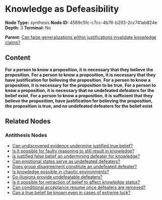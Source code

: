 # Knowledge as Defeasibility

**Node Type:** synthesis
**Node ID:** 4569c5fc-c7cc-4b76-b293-2cc741ab824e
**Depth:** 3
**Terminal:** No

**Parent:** [Can false generalizations within justifications invalidate knowledge claims?](can-false-generalizations-within-justifications-invalidate-knowledge-claims-antithesis-a6ab8431-5201-43e3-9219-55b2046ae9b1.md)

## Content

**For a person to know a proposition, it is necessary that they believe the proposition**, **For a person to know a proposition, it is necessary that they have justification for believing the proposition**, **For a person to know a proposition, it is necessary for the proposition to be true**, **For a person to know a proposition, it is necessary that no undefeated defeaters for the belief exist**, **For a person to know a proposition, it is sufficient that they believe the proposition, have justification for believing the proposition, the proposition is true, and no undefeated defeaters for the belief exist**

## Related Nodes

### Antithesis Nodes

- [Can undiscovered evidence undermine justified true belief?](can-undiscovered-evidence-undermine-justified-true-belief-antithesis-3cb3c156-fd19-4535-bcc3-603c27cf5bab.md)
- [Is it possible for faulty reasoning to still result in knowledge?](is-it-possible-for-faulty-reasoning-to-still-result-in-knowledge-antithesis-95ad580b-dce0-4b72-b09c-253a7bee1e42.md)
- [Is justified false belief an undermining defeater for knowledge?](is-justified-false-belief-an-undermining-defeater-for-knowledge-antithesis-b8347797-584e-436c-bedc-d12b36ec82ff.md)
- [Can emotional states serve as undefeated defeaters?](can-emotional-states-serve-as-undefeated-defeaters-antithesis-4390d94f-54a6-4db0-9651-ecad3fdc46dd.md)
- [Does group disagreement constitute an undefeated defeater?](does-group-disagreement-constitute-an-undefeated-defeater-antithesis-d855498e-38ac-4b02-ba59-7eb54a038335.md)
- [Is knowledge possible in chaotic environments?](is-knowledge-possible-in-chaotic-environments-antithesis-b7d625e3-5974-4837-8f06-f820123f5366.md)
- [Do illusions provide undefeatable defeaters?](do-illusions-provide-undefeatable-defeaters-antithesis-8f966848-3e3b-4efd-91cd-52ca56ec98ab.md)
- [Is it possible for retraction of belief to affect knowledge status?](is-it-possible-for-retraction-of-belief-to-affect-knowledge-status-antithesis-eb9cb721-45f7-4b04-b31c-7c125a4973b0.md)
- [Can conditional acceptance resume once defeaters are removed?](can-conditional-acceptance-resume-once-defeaters-are-removed-antithesis-3a8cc045-957a-43d1-99d5-486585e874ef.md)
- [Can a true belief be known even in cases of extreme luck?](can-a-true-belief-be-known-even-in-cases-of-extreme-luck-antithesis-df8401ea-ef51-4fc6-8471-1637f3007f5e.md)
